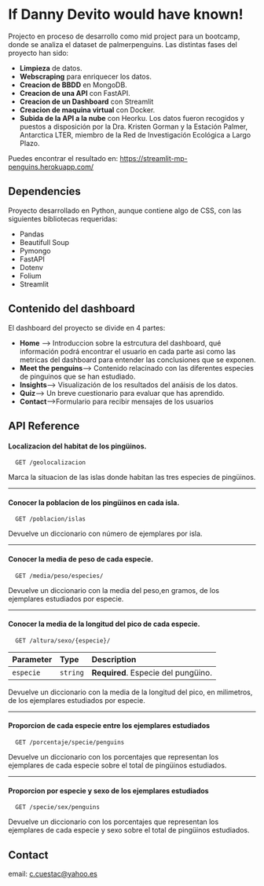 # If Danny Devito would have known!

Projecto en proceso de desarrollo como mid project para un bootcamp, donde se analiza el dataset de palmerpenguins.
Las distintas fases del proyecto han sido:

- **Limpieza** de datos.
- **Webscraping** para enriquecer los datos.
- **Creacion de BBDD** en MongoDB.
- **Creacion de una API** con FastAPI.
- **Creacion de un Dashboard** con Streamlit
- **Creacion de maquina virtual** con Docker.
- **Subida de la API a la nube** con Heorku.
  Los datos fueron recogidos y puestos a disposición por la Dra. Kristen Gorman y la Estación Palmer, Antarctica LTER, miembro de la Red de Investigación Ecológica a Largo Plazo.

Puedes encontrar el resultado en:
https://streamlit-mp-penguins.herokuapp.com/

## Dependencies

Proyecto desarrollado en Python, aunque contiene algo de CSS, con las siguientes bibliotecas requeridas:

- Pandas
- Beautifull Soup
- Pymongo
- FastAPI
- Dotenv
- Folium
- Streamlit

## Contenido del dashboard

El dashboard del proyecto se divide en 4 partes:

- **Home** --> Introduccion sobre la estrcutura del dashboard, qué información podrá encontrar el usuario en cada parte asi como las metricas del dashboard para entender las conclusiones que se exponen.
- **Meet the penguins**--> Contenido relacinado con las diferentes especies de pinguinos que se han estudiado.
- **Insights**--> Visualización de los resultados del anáisis de los datos.
- **Quiz**--> Un breve cuestionario para evaluar que has aprendido.
- **Contact**-->Formulario para recibir mensajes de los usuarios

## API Reference

#### Localizacion del habitat de los pingüinos.

```http
  GET /geolocalizacion
```

Marca la situacion de las islas donde habitan las tres especies de pingüinos.

---

#### Conocer la poblacion de los pingüinos en cada isla.

```http
  GET /poblacion/islas
```

Devuelve un diccionario con número de ejemplares por isla.

---

#### Conocer la media de peso de cada especie.

```http
  GET /media/peso/especies/
```

Devuelve un diccionario con la media del peso,en gramos, de los ejemplares estudiados por especie.

---

#### Conocer la media de la longitud del pico de cada especie.

```http
  GET /altura/sexo/{especie}/
```

| Parameter | Type     | Description                         |
| :-------- | :------- | :---------------------------------- |
| `especie` | `string` | **Required**. Especie del pungüino. |

Devuelve un diccionario con la media de la longitud del pico, en milimetros, de los ejemplares estudiados por especie.

---

#### Proporcion de cada especie entre los ejemplares estudiados

```http
  GET /porcentaje/specie/penguins
```

Devuelve un diccionario con los porcentajes que representan los ejemplares de cada especie sobre el total de pingüinos estudiados.

---

#### Proporcion por especie y sexo de los ejemplares estudiados

```http
  GET /specie/sex/penguins
```

Devuelve un diccionario con los porcentajes que representan los ejemplares de cada especie y sexo sobre el total de pingüinos estudiados.

## Contact

email: c.cuestac@yahoo.es
